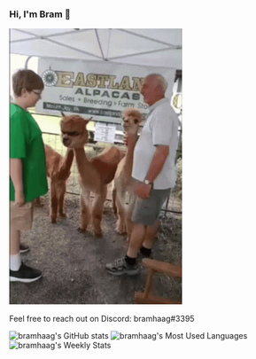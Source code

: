 ### Hi, I'm Bram 👋

![Alpaca](alpaca.gif)

Feel free to reach out on Discord: bramhaag#3395

<img alt="bramhaag's GitHub stats" src="https://github-readme-stats.vercel.app/api?username=bramhaag&count_private=true&show_icons=true&theme=tokyonight" width="50%" />
<img alt="bramhaag's Most Used Languages" src="https://github-readme-stats.vercel.app/api/top-langs/?username=bramhaag&layout=compact&theme=tokyonight" width="50%" />
<img alt="bramhaag's Weekly Stats" src="https://github-readme-stats.vercel.app/api/wakatime?username=bramhaag&layout=compact&custom_title=Weekly%20Stats&theme=tokyonight" width="50%" />
